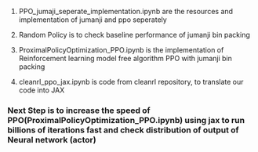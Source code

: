 1. PPO_jumaji_seperate_implementation.ipynb are the resources and implementation of jumanji and ppo seperately 

2. Random Policy is to check baseline performance of jumanji bin packing 

3. ProximalPolicyOptimization_PPO.ipynb is the implementation of Reinforcement learning model free algorithm PPO with jumanji bin packing

4. cleanrl_ppo_jax.ipynb is code from cleanrl repository, to translate our code into JAX

### Next Step is to increase the speed of PPO(ProximalPolicyOptimization_PPO.ipynb) using jax to run billions of iterations fast and check distribution of output of Neural network (actor)
